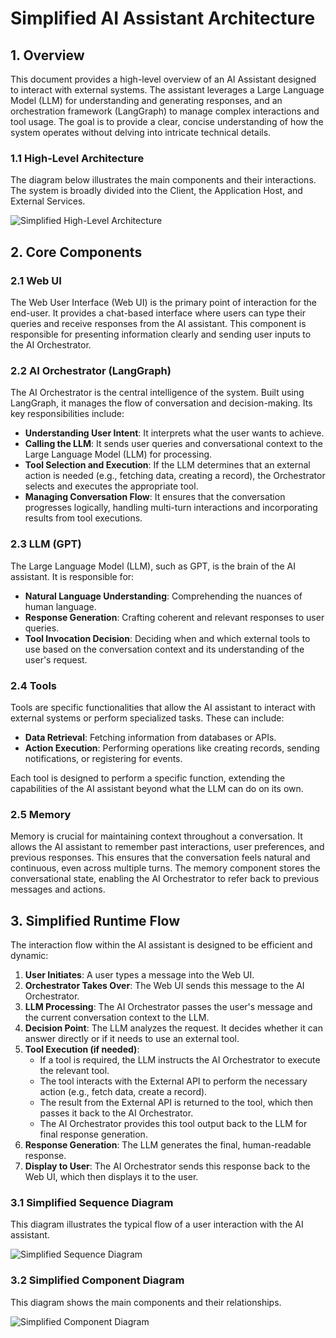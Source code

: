 # Simplified AI Assistant Architecture

## 1. Overview

This document provides a high-level overview of an AI Assistant designed to interact with external systems. The assistant leverages a Large Language Model (LLM) for understanding and generating responses, and an orchestration framework (LangGraph) to manage complex interactions and tool usage. The goal is to provide a clear, concise understanding of how the system operates without delving into intricate technical details.




### 1.1 High-Level Architecture

The diagram below illustrates the main components and their interactions. The system is broadly divided into the Client, the Application Host, and External Services.

![Simplified High-Level Architecture](https://private-us-east-1.manuscdn.com/sessionFile/NvqQqQebA5adpSm63Dq8nG/sandbox/dDoSZaIJdd61xwM8G0mmFy-images_1755779310628_na1fn_L2hvbWUvdWJ1bnR1L3NpbXBsaWZpZWRfaGlnaF9sZXZlbF9hcmNoaXRlY3R1cmU.png?Policy=eyJTdGF0ZW1lbnQiOlt7IlJlc291cmNlIjoiaHR0cHM6Ly9wcml2YXRlLXVzLWVhc3QtMS5tYW51c2Nkbi5jb20vc2Vzc2lvbkZpbGUvTnZxUXFRZWJBNWFkcFNtNjNEcThuRy9zYW5kYm94L2REb1NaYUlKZGQ2MXh3TThHMG1tRnktaW1hZ2VzXzE3NTU3NzkzMTA2MjhfbmExZm5fTDJodmJXVXZkV0oxYm5SMUwzTnBiWEJzYVdacFpXUmZhR2xuYUY5c1pYWmxiRjloY21Ob2FYUmxZM1IxY21VLnBuZyIsIkNvbmRpdGlvbiI6eyJEYXRlTGVzc1RoYW4iOnsiQVdTOkVwb2NoVGltZSI6MTc5ODc2MTYwMH19fV19&Key-Pair-Id=K2HSFNDJXOU9YS&Signature=L5Obx1Zd4yZkDFK9KvIZEnOev3tvKvkQ9k3NoAzplUJ9PDf7kMEvwsGaQaQclqKcMtivCRxYCmd~eseJl2zDTfEtjLJ7CpMweZa1zshd-HkNBpNRdkN-j68FGEHYXt5Hus4wyotmVUWjmPmOiK3ZoQ1a~HPDFcTxYyJRl-P2EO18lo0T5sqZogJ3W3VUM2HjGbkSbz2CdONE-qXHdMxELZKlyrF7obpBJMqwnMOAEI2sZYL5s2Ktc42BvnLGdcOUuWyP3kJgo9lQK4m4301-Yq4E3eRLBfahhwURbPkfnOeC4uU1xE2zUD0n7v3pHSZz8NRpp72cqW2BF239vvrcNw__)




## 2. Core Components

### 2.1 Web UI

The Web User Interface (Web UI) is the primary point of interaction for the end-user. It provides a chat-based interface where users can type their queries and receive responses from the AI assistant. This component is responsible for presenting information clearly and sending user inputs to the AI Orchestrator.

### 2.2 AI Orchestrator (LangGraph)

The AI Orchestrator is the central intelligence of the system. Built using LangGraph, it manages the flow of conversation and decision-making. Its key responsibilities include:

-   **Understanding User Intent**: It interprets what the user wants to achieve.
-   **Calling the LLM**: It sends user queries and conversational context to the Large Language Model (LLM) for processing.
-   **Tool Selection and Execution**: If the LLM determines that an external action is needed (e.g., fetching data, creating a record), the Orchestrator selects and executes the appropriate tool.
-   **Managing Conversation Flow**: It ensures that the conversation progresses logically, handling multi-turn interactions and incorporating results from tool executions.

### 2.3 LLM (GPT)

The Large Language Model (LLM), such as GPT, is the brain of the AI assistant. It is responsible for:

-   **Natural Language Understanding**: Comprehending the nuances of human language.
-   **Response Generation**: Crafting coherent and relevant responses to user queries.
-   **Tool Invocation Decision**: Deciding when and which external tools to use based on the conversation context and its understanding of the user's request.

### 2.4 Tools

Tools are specific functionalities that allow the AI assistant to interact with external systems or perform specialized tasks. These can include:

-   **Data Retrieval**: Fetching information from databases or APIs.
-   **Action Execution**: Performing operations like creating records, sending notifications, or registering for events.

Each tool is designed to perform a specific function, extending the capabilities of the AI assistant beyond what the LLM can do on its own.

### 2.5 Memory

Memory is crucial for maintaining context throughout a conversation. It allows the AI assistant to remember past interactions, user preferences, and previous responses. This ensures that the conversation feels natural and continuous, even across multiple turns. The memory component stores the conversational state, enabling the AI Orchestrator to refer back to previous messages and actions.




## 3. Simplified Runtime Flow

The interaction flow within the AI assistant is designed to be efficient and dynamic:

1.  **User Initiates**: A user types a message into the Web UI.
2.  **Orchestrator Takes Over**: The Web UI sends this message to the AI Orchestrator.
3.  **LLM Processing**: The AI Orchestrator passes the user's message and the current conversation context to the LLM.
4.  **Decision Point**: The LLM analyzes the request. It decides whether it can answer directly or if it needs to use an external tool.
5.  **Tool Execution (if needed)**:
    *   If a tool is required, the LLM instructs the AI Orchestrator to execute the relevant tool.
    *   The tool interacts with the External API to perform the necessary action (e.g., fetch data, create a record).
    *   The result from the External API is returned to the tool, which then passes it back to the AI Orchestrator.
    *   The AI Orchestrator provides this tool output back to the LLM for final response generation.
6.  **Response Generation**: The LLM generates the final, human-readable response.
7.  **Display to User**: The AI Orchestrator sends this response back to the Web UI, which then displays it to the user.




### 3.1 Simplified Sequence Diagram

This diagram illustrates the typical flow of a user interaction with the AI assistant.

![Simplified Sequence Diagram](https://private-us-east-1.manuscdn.com/sessionFile/NvqQqQebA5adpSm63Dq8nG/sandbox/dDoSZaIJdd61xwM8G0mmFy-images_1755779310629_na1fn_L2hvbWUvdWJ1bnR1L3NpbXBsaWZpZWRfc2VxdWVuY2VfZGlhZ3JhbQ.png?Policy=eyJTdGF0ZW1lbnQiOlt7IlJlc291cmNlIjoiaHR0cHM6Ly9wcml2YXRlLXVzLWVhc3QtMS5tYW51c2Nkbi5jb20vc2Vzc2lvbkZpbGUvTnZxUXFRZWJBNWFkcFNtNjNEcThuRy9zYW5kYm94L2REb1NaYUlKZGQ2MXh3TThHMG1tRnktaW1hZ2VzXzE3NTU3NzkzMTA2MjlfbmExZm5fTDJodmJXVXZkV0oxYm5SMUwzTnBiWEJzYVdacFpXUmZjMlZ4ZFdWdVkyVmZaR2xoWjNKaGJRLnBuZyIsIkNvbmRpdGlvbiI6eyJEYXRlTGVzc1RoYW4iOnsiQVdTOkVwb2NoVGltZSI6MTc5ODc2MTYwMH19fV19&Key-Pair-Id=K2HSFNDJXOU9YS&Signature=NrnhG-rEURIuw~SYdAL7hxgyJLa9aRtcQs5pcsbd2~6VYtBeZoGuotlyq8CwH5iRiaAiR3JSt1iIP9D6PG9OPNz3QlbC6EHsG3qZ9tXmUWBjBqOC6UV71qYUdDVOtAa0m7dBnPa4JWtf~qFV43JcQh2lldfNx5opdkus2aFRL5QM5lvITsDfiM3VmpALNQ0fofXIOnlvtYVOYCVg-pZmNeEa27-ltFF~TQozilZCq75Y02q3Q8lFb4yMXDUucAWOR5EF-D86VBu7gBo-ZqtDCqxmoRDb76diwCjIn9zG8BZZeEJitpcNF7tkddMUVQFHQRt2lOoeWJ~TUSD93Y6TGg__)




### 3.2 Simplified Component Diagram

This diagram shows the main components and their relationships.

![Simplified Component Diagram](https://private-us-east-1.manuscdn.com/sessionFile/NvqQqQebA5adpSm63Dq8nG/sandbox/dDoSZaIJdd61xwM8G0mmFy-images_1755779310630_na1fn_L2hvbWUvdWJ1bnR1L3NpbXBsaWZpZWRfY29tcG9uZW50X2RpYWdyYW0.png?Policy=eyJTdGF0ZW1lbnQiOlt7IlJlc291cmNlIjoiaHR0cHM6Ly9wcml2YXRlLXVzLWVhc3QtMS5tYW51c2Nkbi5jb20vc2Vzc2lvbkZpbGUvTnZxUXFRZWJBNWFkcFNtNjNEcThuRy9zYW5kYm94L2REb1NaYUlKZGQ2MXh3TThHMG1tRnktaW1hZ2VzXzE3NTU3NzkzMTA2MzBfbmExZm5fTDJodmJXVXZkV0oxYm5SMUwzTnBiWEJzYVdacFpXUmZZMjl0Y0c5dVpXNTBYMlJwWVdkeVlXMC5wbmciLCJDb25kaXRpb24iOnsiRGF0ZUxlc3NUaGFuIjp7IkFXUzpFcG9jaFRpbWUiOjE3OTg3NjE2MDB9fX1dfQ__&Key-Pair-Id=K2HSFNDJXOU9YS&Signature=GFfgB2qMEYKIuKGyt7P3cZqy-wj7FnVGFEsslcIeV5atKwSV~dsWQYELFhuH92OaixZztMamCesBoAEOVcaLwM8OkB~leP0yepSQ5g8hxBzz60RRloWbe9~-Z9ZV6dJ5zcDQ-gMbk-NR8l70ft36PZVe~7UL9uPA1AGWlBn5QrXa~9C~kHFzQIgN7ypqWvozQEsMPnhnL4XxN2vnuxAw-uzfwoRb3eB~GfL9utAmvvNmRMn-uEpZkwe3FNsKcHI4j6Cr5uJA9M6bLE4p62-48gDaIselvyukLjXrf96em-0TLwUMTLDeIqzi-IPegyQhcFjdtub-MLYIl7TULjpijg__)



